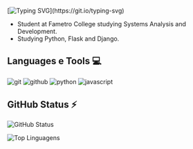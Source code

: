 [![Typing SVG](https://readme-typing-svg.herokuapp.com?color=%2336BCF7&center=true&vCenter=true&width=600&lines=Hi+there+👋,+I+am+Nelson;+Welcome+to+My+Profile!)](https://git.io/typing-svg)
 
- Student at Fametro College studying Systems Analysis and Development.
- Studying Python, Flask and Django.

## Languages e Tools 💻
<div style="display: inline">
  <img align="center" alt="git" src="https://img.shields.io/badge/Git-F05032?style=for-the-badge&logo=git&logoColor=white" />
  <img align="center" alt="github" src="https://img.shields.io/badge/GitHub-181717?style=for-the-badge&logo=github&logoColor=white" />
  <img align="center" alt="python" src="https://img.shields.io/badge/Python-3776AB?style=for-the-badge&logo=python&logoColor=white" />
  <img align="center" alt="javascript" src="https://img.shields.io/badge/JavaScript-F7DF1E?style=for-the-badge&logo=javascript&logoColor=black" />
</div><br/>

## GitHub Status ⚡

![GitHub Status](https://github-readme-stats.vercel.app/api?username=NelsonALima&show_icons=true&theme=radical)

![Top Linguagens](https://github-readme-stats.vercel.app/api/top-langs/?username=NelsonALima&layout=compact&langs_count=5&theme=radical)

